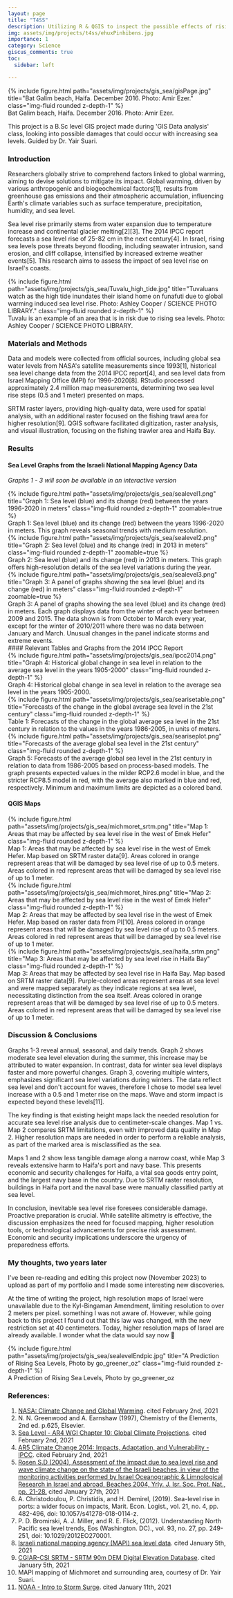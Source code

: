 ```yaml
---
layout: page
title: "T4SS"
description: Utilizing R & QGIS to inspect the possible effects of rising sea levels in Israel
img: assets/img/projects/t4ss/ehuxPinhibens.jpg
importance: 1
category: Science
giscus_comments: true
toc:
  sidebar: left

---
```


<div class="row">
    <div class="col-sm mt-3 mt-md-0">
        {% include figure.html path="assets/img/projects/gis_sea/gisPage.jpg" title="Bat Galim beach, Haifa. December 2016. Photo: Amir Ezer." class="img-fluid rounded z-depth-1" %}
    </div>
</div>
<div class="caption">
    Bat Galim beach, Haifa. December 2016. Photo: Amir Ezer.
</div>

This project is a B.Sc level GIS project made during 'GIS Data analysis' class, looking into possible damages that could occur with increasing sea levels. Guided by Dr. Yair Suari.


### Introduction

Researchers globally strive to comprehend factors linked to global warming, aiming to devise solutions to mitigate its impact. Global warming, driven by various anthropogenic and biogeochemical factors[1], results from greenhouse gas emissions and their atmospheric accumulation, influencing Earth's climate variables such as surface temperature, precipitation, humidity, and sea level.

Sea level rise primarily stems from water expansion due to temperature increase and continental glacier melting[2][3]. The 2014 IPCC report forecasts a sea level rise of 25-82 cm in the next century[4]. In Israel, rising sea levels pose threats beyond flooding, including seawater intrusion, sand erosion, and cliff collapse, intensified by increased extreme weather events[5]. This research aims to assess the impact of sea level rise on Israel's coasts.

<div class="row">
    <div class="col-sm mt-3 mt-md-0">
        {% include figure.html path="assets/img/projects/gis_sea/Tuvalu_high_tide.jpg" title="Tuvaluans watch as the high tide inundates their island home on funafuti due to global warming induced sea level rise. Photo: Ashley Cooper / SCIENCE PHOTO LIBRARY." class="img-fluid rounded z-depth-1" %}
    </div>
</div>
<div class="caption">
    Tuvalu is an example of an area that is in risk due to rising sea levels. Photo: Ashley Cooper / SCIENCE PHOTO LIBRARY.
    
</div>

### Materials and Methods

Data and models were collected from official sources, including global sea water levels from NASA's satellite measurements since 1993[1], historical sea level change data from the 2014 IPCC report[4], and sea level data from Israel Mapping Office (MPI) for 1996-2020[8]. RStudio processed approximately 2.4 million map measurements, determining two sea level rise steps (0.5 and 1 meter) presented on maps.

SRTM raster layers, providing high-quality data, were used for spatial analysis, with an additional raster focused on the fishing trawl area for higher resolution[9]. QGIS software facilitated digitization, raster analysis, and visual illustration, focusing on the fishing trawler area and Haifa Bay.

### Results
#### Sea Level Graphs from the Israeli National Mapping Agency Data
*Graphs 1 - 3 will soon be available in an interactive version*

<div class="row justify-content-center">
    <div class="col-md mt-3 mt-md-0 text-center">
        {% include figure.html path="assets/img/projects/gis_sea/sealevel1.png" title="Graph 1: Sea level (blue) and its change (red) between the years 1996-2020 in meters" class="img-fluid rounded z-depth-1" zoomable=true %}
    </div>
</div>
<div class="caption">
Graph 1: Sea level (blue) and its change (red) between the years 1996-2020 in meters. This graph reveals seasonal trends with medium resolution.
</div>

<div class="row justify-content-center">
    <div class="col-md mt-3 mt-md-0 text-center">
        {% include figure.html path="assets/img/projects/gis_sea/sealevel2.png" title="Graph 2: Sea level (blue) and its change (red) in 2013 in meters" class="img-fluid rounded z-depth-1" zoomable=true %}
    </div>
</div>
<div class="caption">
Graph 2: Sea level (blue) and its change (red) in 2013 in meters. This graph offers high-resolution details of the sea level variations during the year.
</div>

<div class="row justify-content-center">
    <div class="col-md mt-3 mt-md-0 text-center">
        {% include figure.html path="assets/img/projects/gis_sea/sealevel3.png" title="Graph 3: A panel of graphs showing the sea level (blue) and its change (red) in meters" class="img-fluid rounded z-depth-1" zoomable=true %}
    </div>
</div>
<div class="caption">
Graph 3: A panel of graphs showing the sea level (blue) and its change (red) in meters. Each graph displays data from the winter of each year between 2009 and 2015. The data shown is from October to March every year, except for the winter of 2010/2011 where there was no data between January and March. Unusual changes in the panel indicate storms and extreme events.
</div>
#### Relevant Tables and Graphs from the 2014 IPCC Report
<div class="row justify-content-center">
    <div class="col-sm-7 mt-3 mt-md-0 text-center">
        {% include figure.html path="assets/img/projects/gis_sea/ipcc2014.png" title="Graph 4: Historical global change in sea level in relation to the average sea level in the years 1905-2000" class="img-fluid rounded z-depth-1" %}
    </div>
</div>
<div class="caption">
Graph 4: Historical global change in sea level in relation to the average sea level in the years 1905-2000.
</div>

<div class="row justify-content-center">
    <div class="col-sm mt-3 mt-md-0 text-center">
        {% include figure.html path="assets/img/projects/gis_sea/searisetable.png" title="Forecasts of the change in the global average sea level in the 21st century" class="img-fluid rounded z-depth-1" %}
    </div>
</div>
<div class="caption">
Table 1: Forecasts of the change in the global average sea level in the 21st century in relation to the values in the years 1986-2005, in units of meters.
</div>

<div class="row justify-content-center">
    <div class="col-sm-7 mt-3 mt-md-0 text-center">
        {% include figure.html path="assets/img/projects/gis_sea/seariseplot.png" title="Forecasts of the average global sea level in the 21st century" class="img-fluid rounded z-depth-1" %}
    </div>
</div>
<div class="caption">
Graph 5: Forecasts of the average global sea level in the 21st century in relation to data from 1986-2005 based on process-based models. The graph presents expected values in the milder RCP2.6 model in blue, and the stricter RCP8.5 model in red, with the average also marked in blue and red, respectively. Minimum and maximum limits are depicted as a colored band.
</div>

#### QGIS Maps
<div class="row justify-content-center">
    <div class="col-sm mt-3 mt-md-0 text-center">
        {% include figure.html path="assets/img/projects/gis_sea/michmoret_srtm.png" title="Map 1: Areas that may be affected by sea level rise in the west of Emek Hefer" class="img-fluid rounded z-depth-1" %}
    </div>
</div>
<div class="caption">
Map 1: Areas that may be affected by sea level rise in the west of Emek Hefer. Map based on SRTM raster data[9]. Areas colored in orange represent areas that will be damaged by sea level rise of up to 0.5 meters. Areas colored in red represent areas that will be damaged by sea level rise of up to 1 meter. 
</div>

<div class="row justify-content-center text-center">
    <div class="col-sm mt-3 mt-md-0 text-center">
        {% include figure.html path="assets/img/projects/gis_sea/michmoret_hires.png" title="Map 2: Areas that may be affected by sea level rise in the west of Emek Hefer" class="img-fluid rounded z-depth-1" %}
    </div>
</div>
<div class="caption">
Map 2: Areas that may be affected by sea level rise in the west of Emek Hefer. Map based on raster data from PI[10]. Areas colored in orange represent areas that will be damaged by sea level rise of up to 0.5 meters. Areas colored in red represent areas that will be damaged by sea level rise of up to 1 meter. 
</div>

<div class="row justify-content-center">
    <div class="col-sm mt-3 mt-md-0 text-center">
        {% include figure.html path="assets/img/projects/gis_sea/haifa_srtm.png" title="Map 3: Areas that may be affected by sea level rise in Haifa Bay" class="img-fluid rounded z-depth-1" %}
    </div>
</div>
<div class="caption">
Map 3: Areas that may be affected by sea level rise in Haifa Bay. Map based on SRTM raster data[9]. Purple-colored areas represent areas at sea level and were mapped separately as they indicate regions at sea level, necessitating distinction from the sea itself.  Areas colored in orange represent areas that will be damaged by sea level rise of up to 0.5 meters. Areas colored in red represent areas that will be damaged by sea level rise of up to 1 meter. 
</div>

### Discussion & Conclusions
<p class="text-justify">Graphs 1-3 reveal annual, seasonal, and daily trends. Graph 2 shows moderate sea level elevation during the summer, this increase may be attributed to water expansion. In contrast, data for winter sea level displays faster and more powerful changes. Graph 3, covering multiple winters, emphasizes significant sea level variations during winters. The data reflect sea level and don't account for waves, therefore I chose to model sea level increase with a 0.5 and 1 meter rise on the maps. Wave and storm impact is expected beyond these levels[11].</p>

The key finding is that existing height maps lack the needed resolution for accurate sea level rise analysis due to centimeter-scale changes. Map 1 vs. Map 2 compares SRTM limitations, even with improved data quality in Map 2. Higher resolution maps are needed in order to perform a reliable analysis, as part of the marked area is misclassified as the sea.

Maps 1 and 2 show less tangible damage along a narrow coast, while Map 3 reveals extensive harm to Haifa's port and navy base. This presents economic and security challenges for Haifa, a vital sea goods entry point, and the largest navy base in the country. Due to SRTM raster resolution, buildings in Haifa port and the naval base were manually classified partly at sea level.

In conclusion, inevitable sea level rise foresees considerable damage. Proactive preparation is crucial. While satellite altimetry is effective, the discussion emphasizes the need for focused mapping, higher resolution tools, or technological advancements for precise risk assessment. Economic and security implications underscore the urgency of preparedness efforts.

### My thoughts, two years later
I've been re-reading and editing this project now (November 2023) to upload as part of my portfolio and I made some interesting new discoveries.

At the time of writing the project, high resolution maps of Israel were unavailable due to the Kyl-Bingaman Amendment, limiting resolution to over 2 meters per pixel. something I was not aware of. However, while going back to this project I found out that this law was changed, with the new restriction set at 40 centimeters. Today, higher resolution maps of Israel are already available. I wonder what the data would say now :thinking:

<div class="row justify-content-center">
    <div class="col-sm mt-3 mt-md-0 text-center">
        {% include figure.html path="assets/img/projects/gis_sea/sealevelEndpic.jpg" title="A Prediction of Rising Sea Levels, Photo by go_greener_oz" class="img-fluid rounded z-depth-1" %}
    </div>
</div>
<div class="caption">
    A Prediction of Rising Sea Levels, Photo by go_greener_oz
</div>

### References:
  1. [NASA: Climate Change and Global Warming](https://climate.nasa.gov/). cited February 2nd, 2021 
  2. N. N. Greenwood and A. Earnshaw (1997), Chemistry of the Elements, 2nd ed. p.625, Elsevier.
  3. [Sea Level - AR4 WGI Chapter 10: Global Climate Projections](https://archive.ipcc.ch/publications_and_data/ar4/wg1/en/ch10s10-es-8-sea-level.html). cited February 2nd, 2021
  4. [AR5 Climate Change 2014: Impacts, Adaptation, and Vulnerability - IPCC](https://www.ipcc.ch/report/ar5/wg2/). cited February 2nd, 2021
  5. [Rosen S.D (2004), Assessment of the impact due to sea level rise and wave climate change on the state of the Israeli beaches, in view of the monitoring activities performed by Israel Oceanographic & Limnological Research in Israel and abroad, Beaches 2004, Yrly. J. Isr. Soc. Prot. Nat., pp. 21-28.](http://seashorerosen.com/wp-content/uploads/2014/10/hofim_2004_lr.pdf) cited January 27th, 2021
  6. A. Christodoulou, P. Christidis, and H. Demirel, (2019). Sea-level rise in ports: a wider focus on impacts, Marit. Econ. Logist., vol. 21, no. 4, pp. 482-496, doi: 10.1057/s41278-018-0114-z.
  7. P. D. Bromirski, A. J. Miller, and R. E. Flick, (2012). Understanding North Pacific sea level trends, Eos (Washington. DC)., vol. 93, no. 27, pp. 249-251, doi: 10.1029/2012EO270001.
  8. [Israeli national mapping agency (MAPI) sea level data](https://www.mapi.gov.il/Research/sea_level/info/Pages/seaLvlInfo.aspx). cited January 5th, 2021
  9. [CGIAR-CSI SRTM - SRTM 90m DEM Digital Elevation Database](https://srtm.csi.cgiar.org/). cited January 5th, 2021
  10. MAPI mapping of Michmoret and surrounding area, courtesy of Dr. Yair Suari.
  11. [NOAA - Intro to Storm Surge](https://www.nhc.noaa.gov/surge/surge_intro.pdf). cited January 11th, 2021
